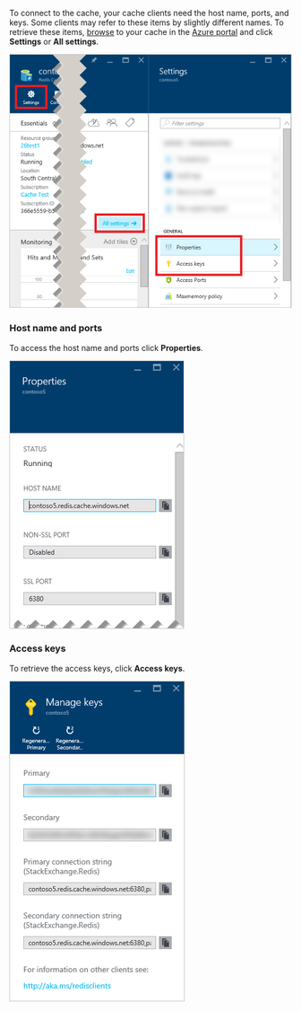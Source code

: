 To connect to the cache, your cache clients need the host name, ports, and keys. Some clients may refer to these items by slightly different names. To retrieve these items, [browse](../articles/redis-cache/cache-configure.md#configure-redis-cache-settings) to your cache in the [Azure portal](https://portal.azure.com) and click **Settings** or **All settings**.

![Redis cache settings](media/redis-cache-access-keys/redis-cache-settings.png)

### Host name and ports

To access the host name and ports click **Properties**.

![Redis cache properties](media/redis-cache-access-keys/redis-cache-properties.png)

### Access keys

To retrieve the access keys, click **Access keys**.

![Redis cache access keys](media/redis-cache-access-keys/redis-cache-access-keys.png)